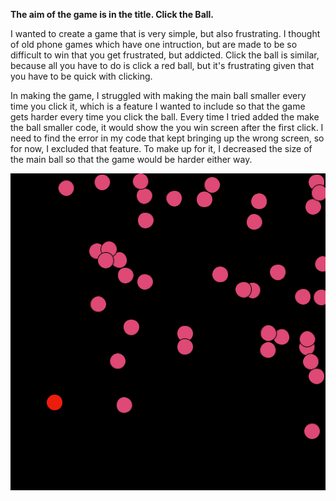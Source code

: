 **The aim of the game is in the title. Click the Ball.**

I wanted to create a game that is very simple, but also frustrating. I thought of old phone games which have one intruction, but are made to be so difficult to win that you get frustrated, but addicted. Click the ball is similar, because all you have to do is click a red ball, but it's frustrating given that you have to be quick with clicking. 

In making the game, I struggled with making the main ball smaller every time you click it, which is a feature I wanted to include so that the game gets harder every time you click the ball. Every time I tried added the make the ball smaller code, it would show the you win screen after the first click. I need to find the error in my code that kept bringing up the wrong screen, so for now, I excluded that feature. To make up for it, I decreased the size of the main ball so that the game would be harder either way. 


![](gameScreenshot.jpg)
